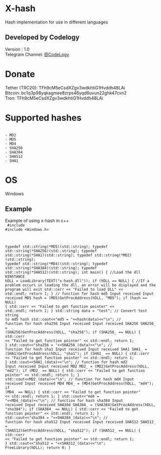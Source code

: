 # X-hash
Hash implementation for use in different languages
## Developed by Codelogy
Version : 1.0
</br>
Telegram Channel: <a href="https://t.me/codelogy"> @CodeLogy </a>
# Donate
Tether (TRC20): TFh9cM5eCsdXZgv3wdkhtiG1Hvddh48LAi <br>
Bitcoin: bc1q3p98yqkagmee8zrps46yqd6uvun22ghk47cvn2 <br>
Tron: TFh9cM5eCsdXZgv3wdkhtiG1Hvddh48LAi 
# Supported hashes
<pre><code>
- MD2
- MD5
- MD4
- SHA256
- SHA384 
- SHA512
- SHA1
</pre></code>
# OS
Windows
## Example
Example of using x-hash in c++<br>
<code>
 #include <iostream>
#include <Windows.h>

typedef std::string(*MD5)(std::string);
typedef std::string(*SHA256)(std::string);
typedef std::string(*SHA1)(std::string);
typedef std::string(*MD2)(std::string);
typedef std::string(*MD4)(std::string);
typedef std::string(*SHA384)(std::string);
typedef std::string(*SHA512)(std::string);
int main() {
	//Load the dll
    HINSTANCE hDLL = LoadLibrary(TEXT("x-hash.dll"));
    if (hDLL == NULL) {
		//If a problem occurs in loading the dll, an error will be displayed and the program will exit
        std::cerr << "Failed to load DLL" << std::endl;
        return 1;
    }
	// function for hash md5 Input received Input received
    MD5 hash = (MD5)GetProcAddress(hDLL, "MD5");
    if (hash == NULL) {
        std::cerr << "Failed to get function pointer" << std::endl;
        return 1;
    }
    std::string data = "test";
	// Convert test string to md5 hash
    std::cout<<"md5 = "<<hash(data)<<"\n";
	// function for hash sha256 Input received Input received
    SHA256 SHA256_ = (SHA256)GetProcAddress(hDLL, "sha256");
    if (SHA256_ == NULL) {
        std::cerr << "Failed to get function pointer" << std::endl;
        return 1;
    }
    std::cout<<"sha256 = "<<SHA256_(data)<<"\n";
	// function for hash sha1 Input received Input received
    SHA1 SHA1_ = (SHA1)GetProcAddress(hDLL, "sha1");
    if (SHA1_ == NULL) {
        std::cerr << "Failed to get function pointer" << std::endl;
        return 1;
    }
    std::cout<<SHA1_(data)<<"\n";
	// function for hash md2 Input received Input received
    MD2 MD2_ = (MD2)GetProcAddress(hDLL, "md2");
    if (MD2_ == NULL) {
        std::cerr << "Failed to get function pointer" << std::endl;
        return 1;
    }
    std::cout<<MD2_(data)<<"\n";
	// function for hash md4 Input received Input received
    MD4 MD4_ = (MD4)GetProcAddress(hDLL, "md4");
    if (MD4_ == NULL) {
        std::cerr << "Failed to get function pointer" << std::endl;
        return 1;
    }
    std::cout<<"md4 = "<<MD4_(data)<<"\n";
	// function for hash sha384 Input received Input received
    SHA384 SHA384_ = (SHA384)GetProcAddress(hDLL, "sha384");
    if (SHA384_ == NULL) {
        std::cerr << "Failed to get function pointer" << std::endl;
        return 1;
    }
    std::cout<<"sha384 = "<<SHA384_(data)<<"\n";
	// function for hash sha512 Input received Input received
    SHA512 SHA512_ = (SHA512)GetProcAddress(hDLL, "sha512");
    if (SHA512_ == NULL) {
        std::cerr << "Failed to get function pointer" << std::endl;
        return 1;
    }
    std::cout<<"sha512 = "<<SHA512_(data)<<"\n";
    FreeLibrary(hDLL);
    return 0;
}
 </code>
